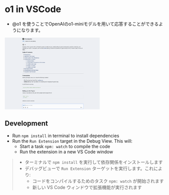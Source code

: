 # o1 in VSCode

- @o1 を使うことでOpenAIのo1-miniモデルを用いて応答することができるようになります。

<img src="./screenshot.png" alt="screenshot" width="300" />

## Development

- Run `npm install` in terminal to install dependencies
- Run the `Run Extension` target in the Debug View. This will:
	- Start a task `npm: watch` to compile the code
	- Run the extension in a new VS Code window

> - ターミナルで `npm install` を実行して依存関係をインストールします
> - デバッグビューで `Run Extension` ターゲットを実行します。これにより:
> 	- コードをコンパイルするためのタスク `npm: watch` が開始されます
> 	- 新しい VS Code ウィンドウで拡張機能が実行されます
